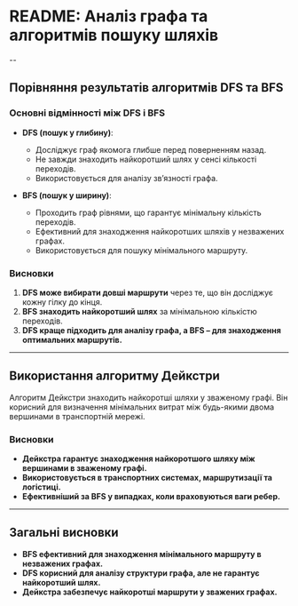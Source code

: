 # README: Аналіз графа та алгоритмів пошуку шляхів

--

## Порівняння результатів алгоритмів DFS та BFS

### Основні відмінності між DFS і BFS

- **DFS (пошук у глибину)**:
  - Досліджує граф якомога глибше перед поверненням назад.
  - Не завжди знаходить найкоротший шлях у сенсі кількості переходів.
  - Використовується для аналізу зв’язності графа.

- **BFS (пошук у ширину)**:
  - Проходить граф рівнями, що гарантує мінімальну кількість переходів.
  - Ефективний для знаходження найкоротших шляхів у незважених графах.
  - Використовується для пошуку мінімального маршруту.

### Висновки

1. **DFS може вибирати довші маршрути** через те, що він досліджує кожну гілку до кінця.
2. **BFS знаходить найкоротший шлях** за мінімальною кількістю переходів.
3. **DFS краще підходить для аналізу графа, а BFS – для знаходження оптимальних маршрутів.**

---

## Використання алгоритму Дейкстри

Алгоритм Дейкстри знаходить найкоротші шляхи у зваженому графі. Він корисний для визначення мінімальних витрат між будь-якими двома вершинами в транспортній мережі.

### Висновки

- **Дейкстра гарантує знаходження найкоротшого шляху між вершинами в зваженому графі.**
- **Використовується в транспортних системах, маршрутизації та логістиці.**
- **Ефективніший за BFS у випадках, коли враховуються ваги ребер.**

---

## Загальні висновки

- **BFS ефективний для знаходження мінімального маршруту в незважених графах.**
- **DFS корисний для аналізу структури графа, але не гарантує найкоротший шлях.**
- **Дейкстра забезпечує найкоротші маршрути у зважених графах.**
